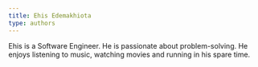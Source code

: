 ```yaml
---
title: Ehis Edemakhiota
type: authors
---
```

Ehis is a Software Engineer. He is passionate about problem-solving. He enjoys listening to music, watching movies and running in his spare time.
